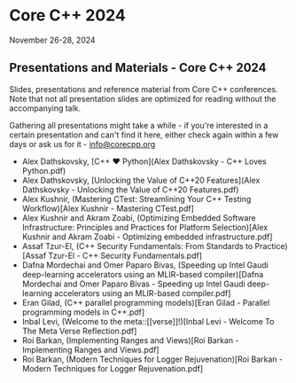 # Core C++ 2024
November 26-28, 2024

## Presentations and Materials - Core C++ 2024

Slides, presentations and reference material from Core C++ conferences.  
Note that not all presentation slides are optimized for reading without the accompanying talk.

Gathering all presentations might take a while - if you're interested in a certain presentation and can't find it here, either check again
within a few days or ask us for it - [info@corecpp.org](mailto://info@corecpp.org)

- Alex Dathskovsky, [C++ ♥ Python](Alex Dathskovsky - C++ Loves Python.pdf)
- Alex Dathskovsky, [Unlocking the Value of C++20 Features](Alex Dathskovsky - Unlocking the Value of C++20 Features.pdf)
- Alex Kushnir, (Mastering CTest: Streamlining Your C++ Testing Workflow)[Alex Kushnir - Mastering CTest.pdf]
- Alex Kushnir and Akram Zoabi, (Optimizing Embedded Software Infrastructure: Principles and Practices for Platform Selection)[Alex Kushnir and Akram Zoabi - Optimizing embedded infrastructure.pdf]
- Assaf Tzur-El, (C++ Security Fundamentals: From Standards to Practice)[Assaf Tzur-El - C++ Security Fundamentals.pdf]
- Dafna Mordechai and Omer Paparo Bivas, (Speeding up Intel Gaudi deep-learning accelerators using an MLIR-based compiler)[Dafna Mordechai and Omer Paparo Bivas - Speeding up Intel Gaudi deep-learning accelerators using an MLIR-based compiler.pdf]
- Eran Gilad, (C++ parallel programming models)[Eran Gilad - Parallel programming models in C++.pdf]
- Inbal Levi, (Welcome to the meta::[[verse]]!)[Inbal Levi - Welcome To The Meta Verse Reflection.pdf]
- Roi Barkan, (Implementing Ranges and Views)[Roi Barkan - Implementing Ranges and Views.pdf]
- Roi Barkan, (Modern Techniques for Logger Rejuvenation)[Roi Barkan - Modern Techniques for Logger Rejuvenation.pdf]

